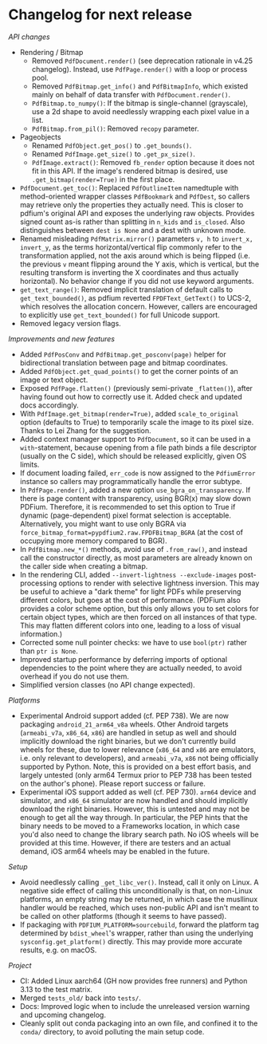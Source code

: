 <!-- SPDX-FileCopyrightText: 2024 geisserml <geisserml@gmail.com> -->
<!-- SPDX-License-Identifier: CC-BY-4.0 -->

<!-- List character: dash (-) -->

# Changelog for next release

*API changes*
- Rendering / Bitmap
  * Removed `PdfDocument.render()` (see deprecation rationale in v4.25 changelog). Instead, use `PdfPage.render()` with a loop or process pool.
  * Removed `PdfBitmap.get_info()` and `PdfBitmapInfo`, which existed mainly on behalf of data transfer with `PdfDocument.render()`.
  * `PdfBitmap.to_numpy()`: If the bitmap is single-channel (grayscale), use a 2d shape to avoid needlessly wrapping each pixel value in a list.
  * `PdfBitmap.from_pil()`: Removed `recopy` parameter.
- Pageobjects
  * Renamed `PdfObject.get_pos()` to `.get_bounds()`.
  * Renamed `PdfImage.get_size()` to `.get_px_size()`.
  * `PdfImage.extract()`: Removed `fb_render` option because it does not fit in this API. If the image's rendered bitmap is desired, use `.get_bitmap(render=True)` in the first place.
- `PdfDocument.get_toc()`: Replaced `PdfOutlineItem` namedtuple with method-oriented wrapper classes `PdfBookmark` and `PdfDest`, so callers may retrieve only the properties they actually need. This is closer to pdfium's original API and exposes the underlying raw objects. Provides signed count as-is rather than splitting in `n_kids` and `is_closed`. Also distinguishes between `dest is None` and a dest with unknown mode.
- Renamed misleading `PdfMatrix.mirror()` parameters `v, h` to `invert_x, invert_y`, as the terms horizontal/vertical flip commonly refer to the transformation applied, not the axis around which is being flipped (i.e. the previous `v` meant flipping around the Y axis, which is vertical, but the resulting transform is inverting the X coordinates and thus actually horizontal). No behavior change if you did not use keyword arguments.
- `get_text_range()`: Removed implicit translation of default calls to `get_text_bounded()`, as pdfium reverted `FPDFText_GetText()` to UCS-2, which resolves the allocation concern. However, callers are encouraged to explicitly use `get_text_bounded()` for full Unicode support.
- Removed legacy version flags.

*Improvements and new features*
- Added `PdfPosConv` and `PdfBitmap.get_posconv(page)` helper for bidirectional translation between page and bitmap coordinates.
- Added `PdfObject.get_quad_points()` to get the corner points of an image or text object.
- Exposed `PdfPage.flatten()` (previously semi-private `_flatten()`), after having found out how to correctly use it. Added check and updated docs accordingly.
- With `PdfImage.get_bitmap(render=True)`, added `scale_to_original` option (defaults to True) to temporarily scale the image to its pixel size. Thanks to Lei Zhang for the suggestion.
- Added context manager support to `PdfDocument`, so it can be used in a `with`-statement, because opening from a file path binds a file descriptor (usually on the C side), which should be released explicitly, given OS limits.
- If document loading failed, `err_code` is now assigned to the `PdfiumError` instance so callers may programmatically handle the error subtype.
- In `PdfPage.render()`, added a new option `use_bgra_on_transparency`. If there is page content with transparency, using BGR(x) may slow down PDFium. Therefore, it is recommended to set this option to True if dynamic (page-dependent) pixel format selection is acceptable. Alternatively, you might want to use only BGRA via `force_bitmap_format=pypdfium2.raw.FPDFBitmap_BGRA` (at the cost of occupying more memory compared to BGR).
- In `PdfBitmap.new_*()` methods, avoid use of `.from_raw()`, and instead call the constructor directly, as most parameters are already known on the caller side when creating a bitmap.
- In the rendering CLI, added `--invert-lightness --exclude-images` post-processing options to render with selective lightness inversion. This may be useful to achieve a "dark theme" for light PDFs while preserving different colors, but goes at the cost of performance. (PDFium also provides a color scheme option, but this only allows you to set colors for certain object types, which are then forced on all instances of that type. This may flatten different colors into one, leading to a loss of visual information.)
- Corrected some null pointer checks: we have to use `bool(ptr)` rather than `ptr is None`.
- Improved startup performance by deferring imports of optional dependencies to the point where they are actually needed, to avoid overhead if you do not use them.
- Simplified version classes (no API change expected).

*Platforms*
- Experimental Android support added (cf. PEP 738). We are now packaging `android_21_arm64_v8a` wheels. Other Android targets (`armeabi_v7a`, `x86_64`, `x86`) are handled in setup as well and should implicitly download the right binaries, but we don't currently build wheels for these, due to lower relevance (`x86_64` and `x86` are emulators, i.e. only relevant to developers), and `armeabi_v7a`, `x86` not being officially supported by Python. Note, this is provided on a best effort basis, and largely untested (only arm64 Termux prior to PEP 738 has been tested on the author's phone). Please report success or failure.
- Experimental iOS support added as well (cf. PEP 730). `arm64` device and simulator, and `x86_64` simulator are now handled and should implicitly download the right binaries. However, this is untested and may not be enough to get all the way through. In particular, the PEP hints that the binary needs to be moved to a Frameworks location, in which case you'd also need to change the library search path. No iOS wheels will be provided at this time. However, if there are testers and an actual demand, iOS arm64 wheels may be enabled in the future.

*Setup*
- Avoid needlessly calling `_get_libc_ver()`. Instead, call it only on Linux. A negative side effect of calling this unconditionally is that, on non-Linux platforms, an empty string may be returned, in which case the musllinux handler would be reached, which uses non-public API and isn't meant to be called on other platforms (though it seems to have passed).
- If packaging with `PDFIUM_PLATFORM=sourcebuild`, forward the platform tag determined by `bdist_wheel`'s wrapper, rather than using the underlying `sysconfig.get_platform()` directly. This may provide more accurate results, e.g. on macOS.

*Project*
- CI: Added Linux aarch64 (GH now provides free runners) and Python 3.13 to the test matrix.
- Merged `tests_old/` back into `tests/`.
- Docs: Improved logic when to include the unreleased version warning and upcoming changelog.
- Cleanly split out conda packaging into an own file, and confined it to the `conda/` directory, to avoid polluting the main setup code.

<!-- TODO
See https://github.com/pypdfium2-team/pypdfium2/blob/devel_old/docs/devel/changelog_staging.md
for how to proceed. Note that some things have already been backported, and some rejected.
-->
